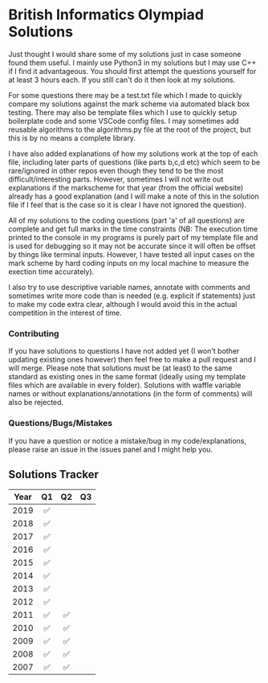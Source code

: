 # British Informatics Olympiad Solutions
Just thought I would share some of my solutions just in case someone found them useful. I mainly use Python3 in my solutions but I may use C++ if I find it advantageous. You should first attempt the questions yourself for at least 3 hours each. If you still can't do it then look at my solutions.

For some questions there may be a test.txt file which I made to quickly compare my solutions against the mark scheme via automated black box testing. 
There may also be template files which I use to quickly setup boilerplate code and some VSCode config files.
I may sometimes add reusable algorithms to the algorithms.py file at the root of the project, but this is by no means a complete library.

I have also added explanations of how my solutions work at the top of each file, including later parts of questions (like parts b,c,d etc) which seem to be rare/ignored in other repos even though they tend to be the most difficult/interesting parts. However, sometimes I will not write out explanations if the markscheme for that year (from the official website) already has a good explanation (and I will make a note of this in the solution file if I feel that is the case so it is clear I have not ignored the question).

All of my solutions to the coding questions (part 'a' of all questions) are complete and get full marks in the time constraints (NB: The execution time printed to the console in my programs is purely part of my template file and is used for debugging so it may not be accurate since it will often be offset by things like terminal inputs. However, I have tested all input cases on the mark scheme by hard coding inputs on my local machine to measure the exection time accurately).

I also try to use descriptive variable names, annotate with comments and sometimes write more code than is needed (e.g. explicit if statements) just to make my code extra clear, although I would avoid this in the actual competition in the interest of time.

### Contributing ### 
If you have solutions to questions I have not added yet (I won't bother updating existing ones however) then feel free to make a pull request and I will merge. Please note that solutions must be (at least) to the same standard as existing ones in the same format (ideally using my template files which are available in every folder). Solutions with waffle variable names or without explanations/annotations (in the form of comments) will also be rejected.

### Questions/Bugs/Mistakes ###
If you have a question or notice a mistake/bug in my code/explanations, please raise an issue in the issues panel and I might help you.

## Solutions Tracker ##
| Year          | Q1                 | Q2                 | Q3                 |
| ------------- | :----------------: | :----------------: | :----------------: |
| 2019          | :white_check_mark: |                    |                    |    
| 2018          | :white_check_mark: |                    |                    |  
| 2017          | :white_check_mark: |                    |                    |  
| 2016          | :white_check_mark: |                    |                    |  
| 2015          | :white_check_mark: |                    |                    | 
| 2014          | :white_check_mark: |                    |                    | 
| 2013          | :white_check_mark: |                    |                    | 
| 2012          | :white_check_mark: |                    |                    | 
| 2011          | :white_check_mark: | :white_check_mark: |                    | 
| 2010          | :white_check_mark: | :white_check_mark: |                    |
| 2009          | :white_check_mark: | :white_check_mark: |                    |
| 2008          | :white_check_mark: | :white_check_mark: |                    |
| 2007          | :white_check_mark: | :white_check_mark: |                    |
